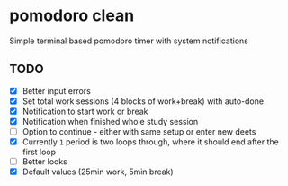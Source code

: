 # pomodoro clean
Simple terminal based pomodoro timer with system notifications 

## TODO
- [x] Better input errors
- [x] Set total work sessions (4 blocks of work+break) with auto-done
- [x] Notification to start work or break
- [x] Notification when finished whole study session 
- [ ] Option to continue - either with same setup or enter new deets
- [x] Currently `1` period is two loops through, where it should end after the first loop 
- [ ] Better looks 
- [x] Default values (25min work, 5min break)
